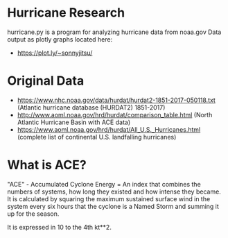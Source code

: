 # Hurricane Research
hurricane.py is a program for analyzing hurricane data from noaa.gov
Data output as plotly graphs located here:

* https://plot.ly/~sonnyjitsu/

# Original Data
* https://www.nhc.noaa.gov/data/hurdat/hurdat2-1851-2017-050118.txt (Atlantic hurricane database (HURDAT2) 1851-2017)
* http://www.aoml.noaa.gov/hrd/hurdat/comparison_table.html (North Atlantic Hurricane Basin with ACE data)
* https://www.aoml.noaa.gov/hrd/hurdat/All_U.S._Hurricanes.html (complete list of continental U.S. landfalling hurricanes)

# What is ACE?
"ACE" - Accumulated Cyclone Energy = An index that combines the numbers of systems, how long they existed and how intense they became. It is calculated by squaring the maximum sustained surface wind in the system every six hours that the cyclone is a Named Storm and summing it up for the season.

It is expressed in 10 to the 4th kt**2.
